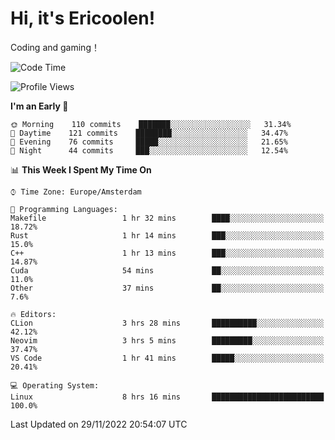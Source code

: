 # Hi, it's Ericoolen!
Coding and gaming！

<!--START_SECTION:waka-->
![Code Time](http://img.shields.io/badge/Code%20Time-542%20hrs%2017%20mins-blue)

![Profile Views](http://img.shields.io/badge/Profile%20Views-6-blue)

**I'm an Early 🐤** 

```text
🌞 Morning    110 commits    ███████░░░░░░░░░░░░░░░░░░   31.34% 
🌆 Daytime    121 commits    ████████░░░░░░░░░░░░░░░░░   34.47% 
🌃 Evening    76 commits     █████░░░░░░░░░░░░░░░░░░░░   21.65% 
🌙 Night      44 commits     ███░░░░░░░░░░░░░░░░░░░░░░   12.54%

```


📊 **This Week I Spent My Time On** 

```text
⌚︎ Time Zone: Europe/Amsterdam

💬 Programming Languages: 
Makefile                 1 hr 32 mins        ████░░░░░░░░░░░░░░░░░░░░░   18.72% 
Rust                     1 hr 14 mins        ███░░░░░░░░░░░░░░░░░░░░░░   15.0% 
C++                      1 hr 13 mins        ███░░░░░░░░░░░░░░░░░░░░░░   14.87% 
Cuda                     54 mins             ██░░░░░░░░░░░░░░░░░░░░░░░   11.0% 
Other                    37 mins             ██░░░░░░░░░░░░░░░░░░░░░░░   7.6%

🔥 Editors: 
CLion                    3 hrs 28 mins       ██████████░░░░░░░░░░░░░░░   42.12% 
Neovim                   3 hrs 5 mins        █████████░░░░░░░░░░░░░░░░   37.47% 
VS Code                  1 hr 41 mins        █████░░░░░░░░░░░░░░░░░░░░   20.41%

💻 Operating System: 
Linux                    8 hrs 16 mins       █████████████████████████   100.0%

```


 Last Updated on 29/11/2022 20:54:07 UTC
<!--END_SECTION:waka-->

